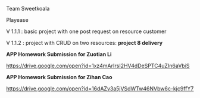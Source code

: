 Team Sweetkoala

Playease

V 1.1.1 : basic project with one post request on resource customer

V 1.1.2 : project with CRUD on two resources: **project 8 delivery**



**APP Homework Submission for Zuotian Li**

https://drive.google.com/open?id=1xz4mArIrsI2HV4dDeSPTC4uZIn6aVbiS

**APP Homework Submission for Zihan Cao**

https://drive.google.com/open?id=16dAZv3a5jVSdWTw46NVbw6c-kjc9ffY7